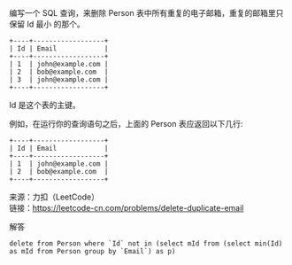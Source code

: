 编写一个 SQL 查询，来删除 Person 表中所有重复的电子邮箱，重复的邮箱里只保留 Id 最小 的那个。
```
+----+------------------+
| Id | Email            |
+----+------------------+
| 1  | john@example.com |
| 2  | bob@example.com  |
| 3  | john@example.com |
+----+------------------+
```
Id 是这个表的主键。

例如，在运行你的查询语句之后，上面的 Person 表应返回以下几行:
```
+----+------------------+
| Id | Email            |
+----+------------------+
| 1  | john@example.com |
| 2  | bob@example.com  |
+----+------------------+
```
来源：力扣（LeetCode）   
链接：https://leetcode-cn.com/problems/delete-duplicate-email

解答
```
delete from Person where `Id` not in (select mId from (select min(Id) as mId from Person group by `Email`) as p)
```
